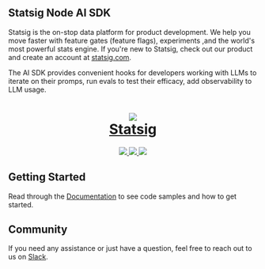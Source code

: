 ## Statsig Node AI SDK

Statsig is the on-stop data platform for product development. We help you move faster with feature gates (feature flags), experiments ,and the world's most powerful stats engine. If you're new to Statsig, check out our product and create an account at [statsig.com](https://www.statsig.com/?ref=gh_ai).

The AI SDK provides convenient hooks for developers working with LLMs to iterate on their promps, run evals to test their efficacy, add observability to LLM usage.

<h1 align="center">
	<a href="https://statsig.com/?ref=gh_ai">
		<img src="https://github.com/statsig-io/js-client-monorepo/assets/95646168/ae5499ed-20ff-4584-bf21-8857f800d485" />
	</a>
    <div />
	<a href="https://statsig.com/?ref=gh_ai">Statsig</a>
</h1>

<p align="center">
	<a href="https://github.com/statsig-io/statsig-ai-node/blob/main/LICENSE">
        	<img src="https://img.shields.io/badge/license-ISC-blue.svg?colorA=1b2528&colorB=ccfbc7&style=for-the-badge">
    	</a>
	<a href="https://www.npmjs.com/package/@statsig/statsig-ai-node">
        	<img src="https://img.shields.io/npm/v/@statsig/statsig-ai-node.svg?colorA=1b2528&colorB=b2d3ff&style=for-the-badge">
    	</a>
	<a href="https://statsig.com/community?ref=gh_ai">
        	<img src="https://img.shields.io/badge/slack-statsig-brightgreen.svg?logo=slack&colorA=1b2528&colorB=FFF8BA&style=for-the-badge">
    	</a>
</p>

## Getting Started

Read through the [Documentation](https://docs.statsig.com/ai-evals/node?ref=gh_ai) to see code samples and how to get started.

## Community

If you need any assistance or just have a question, feel free to reach out to us on [Slack](https://statsig.com/community?ref=gh_jsm).